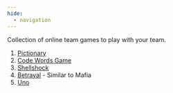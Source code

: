 ```yaml
---
hide:
  - navigation
---
```

Collection of online team games to play with your team.  

1. [Pictionary](https://skribbl.io/)
2. [Code Words Game](http://codewordsgame.com/how-to-play)
3. [Shellshock](https://shellshock.io/)
4. [Betrayal](https://betrayal.io/) - Similar to Mafia
5. [Uno](https://www.buddyboardgames.com/uno)
